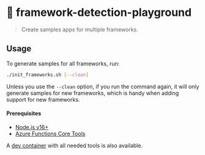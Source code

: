 # 🛝 framework-detection-playground

> Create samples apps for multiple frameworks.

## Usage

To generate samples for all frameworks, run:
```bash
./init_frameworks.sh [--clean]
```

Unless you use the `--clean` option, if you run the command again, it will only generate samples for new frameworks, which is handy when adding support for new frameworks.

#### Prerequisites
- [Node.js v16+](https://nodejs.org/en/download/)
- [Azure Functions Core Tools](https://aka.ms/functions-core-tools)

A [dev container](https://code.visualstudio.com/docs/remote/containers?WT.mc_id=javascript-0000-yolasors) with all needed tools is also available.
